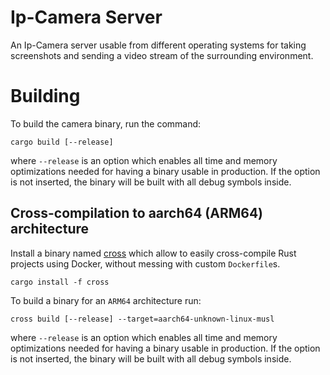 # Ip-Camera Server

An Ip-Camera server usable from different operating systems for taking
screenshots and sending a video stream of the surrounding environment.

# Building

To build the camera binary, run the command:

```console
cargo build [--release]
```

where `--release` is an option which enables all time and memory optimizations
needed for having a binary usable in production. If the option is not inserted,
the binary will be built with all debug symbols inside.

## Cross-compilation to aarch64 (ARM64) architecture

Install a binary named [cross](https://github.com/cross-rs/cross) which allow
to easily cross-compile Rust projects using Docker, without messing with
custom `Dockerfile`s.

```console
cargo install -f cross
```

To build a binary for an `ARM64` architecture run:

```console
cross build [--release] --target=aarch64-unknown-linux-musl
```

where `--release` is an option which enables all time and memory optimizations
needed for having a binary usable in production. If the option is not inserted,
the binary will be built with all debug symbols inside.
